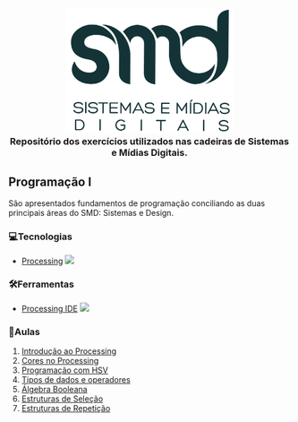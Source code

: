 <h3 align="center">
  <img src="https://github.com/Reinaldodasilva/SMD/blob/master/smd.png" width="300px"><br>
  Repositório dos exercícios utilizados nas cadeiras de Sistemas e Mídias Digitais.
</h3>


## Programação I
São apresentados fundamentos de programação conciliando as duas principais áreas do SMD: Sistemas e Design.

### 💻Tecnologias
  * [Processing](https://processing.org/) <img src="https://upload.wikimedia.org/wikipedia/commons/thumb/2/2e/Processing_3_logo.png/600px-Processing_3_logo.png" width="30px"> 

### 🛠️Ferramentas
  * [Processing IDE](https://processing.org/download/) <img src="https://upload.wikimedia.org/wikipedia/commons/thumb/2/2e/Processing_3_logo.png/600px-Processing_3_logo.png" width="30px">

### 🎯Aulas
<ol>
  <li><a href="Programação I/Aula 1 - Introdução ao processing/">
    Introdução ao Processing
  </a></li>
  <li><a href="Programação I/Aula 2 - Cores no processing/">
    Cores no Processing
  </a></li>
  <li><a href="Programação I/Aula 3 - Programação com HSV/">
    Programação com HSV
  </a></li>
  <li><a href="Programação I/Aula 4 - Tipos, dados e operadores/">
    Tipos de dados e operadores
  </a></li>
  <li><a href="Programação I/Aula 5 - Algebra Booleana/">
    Álgebra Booleana
  </a></li>
  <li><a href="Programação I/Aula 6 - Estruturas de Seleção/">
    Estruturas de Seleção
  </a></li>
  <li><a href="Programação I/Aula 7 - Estruturas de Repetição/">
    Estruturas de Repetição
  </a></li>
</ol>
